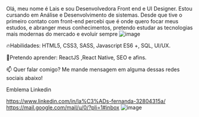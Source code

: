 Olá, meu nome é Lais e sou Desenvolvedora Front end e UI Designer. Estou cursando em Análise e Desenvolvimento de sistemas.
Desde que tive o primeiro contato com front-end percebi que é onde quero focar meus estudos, e abranger meus conhecimentos, pretendo estudar as tecnologias mais modernas do mercado e evoluir sempre 
![image](https://user-images.githubusercontent.com/58227277/131898501-b69dbff7-4809-4496-ba80-4812a27efcf0.png)


🔥Habilidades: HTML5, CSS3, SASS, Javascript ES6 +, SQL, UI/UX.

🚀Pretendo aprender: ReactJS ,React Native, SEO e afins.

📫 Quer falar comigo? Me mande mensagem em alguma dessas redes sociais abaixo!

Emblema Linkedin 

https://www.linkedin.com/in/la%C3%ADs-fernanda-32804315a/ https://mail.google.com/mail/u/0/?pli=1#inbox  ![image](https://user-images.githubusercontent.com/58227277/131898211-741ff834-544d-4501-b1ab-c92648898a0a.png)

